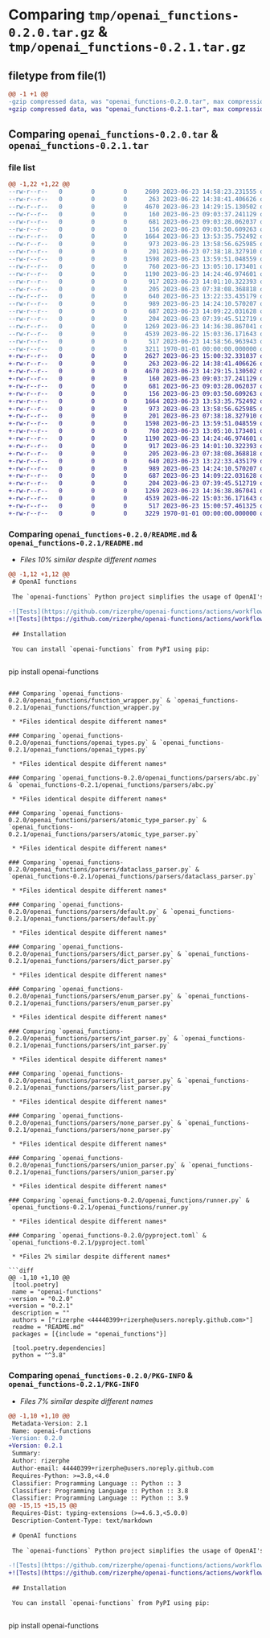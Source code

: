 # Comparing `tmp/openai_functions-0.2.0.tar.gz` & `tmp/openai_functions-0.2.1.tar.gz`

## filetype from file(1)

```diff
@@ -1 +1 @@
-gzip compressed data, was "openai_functions-0.2.0.tar", max compression
+gzip compressed data, was "openai_functions-0.2.1.tar", max compression
```

## Comparing `openai_functions-0.2.0.tar` & `openai_functions-0.2.1.tar`

### file list

```diff
@@ -1,22 +1,22 @@
--rw-r--r--   0        0        0     2609 2023-06-23 14:58:23.231555 openai_functions-0.2.0/README.md
--rw-r--r--   0        0        0      263 2023-06-22 14:38:41.406626 openai_functions-0.2.0/openai_functions/__init__.py
--rw-r--r--   0        0        0     4670 2023-06-23 14:29:15.130502 openai_functions-0.2.0/openai_functions/function_wrapper.py
--rw-r--r--   0        0        0      160 2023-06-23 09:03:37.241129 openai_functions-0.2.0/openai_functions/json_type.py
--rw-r--r--   0        0        0      681 2023-06-23 09:03:28.062037 openai_functions-0.2.0/openai_functions/openai_types.py
--rw-r--r--   0        0        0      156 2023-06-23 09:03:50.609263 openai_functions-0.2.0/openai_functions/parsers/__init__.py
--rw-r--r--   0        0        0     1664 2023-06-23 13:53:35.752492 openai_functions-0.2.0/openai_functions/parsers/abc.py
--rw-r--r--   0        0        0      973 2023-06-23 13:58:56.625985 openai_functions-0.2.0/openai_functions/parsers/atomic_type_parser.py
--rw-r--r--   0        0        0      201 2023-06-23 07:38:18.327910 openai_functions-0.2.0/openai_functions/parsers/bool_parser.py
--rw-r--r--   0        0        0     1598 2023-06-23 13:59:51.048559 openai_functions-0.2.0/openai_functions/parsers/dataclass_parser.py
--rw-r--r--   0        0        0      760 2023-06-23 13:05:10.173401 openai_functions-0.2.0/openai_functions/parsers/default.py
--rw-r--r--   0        0        0     1190 2023-06-23 14:24:46.974601 openai_functions-0.2.0/openai_functions/parsers/dict_parser.py
--rw-r--r--   0        0        0      917 2023-06-23 14:01:10.322393 openai_functions-0.2.0/openai_functions/parsers/enum_parser.py
--rw-r--r--   0        0        0      205 2023-06-23 07:38:08.368818 openai_functions-0.2.0/openai_functions/parsers/float_parser.py
--rw-r--r--   0        0        0      640 2023-06-23 13:22:33.435179 openai_functions-0.2.0/openai_functions/parsers/int_parser.py
--rw-r--r--   0        0        0      989 2023-06-23 14:24:10.570207 openai_functions-0.2.0/openai_functions/parsers/list_parser.py
--rw-r--r--   0        0        0      687 2023-06-23 14:09:22.031628 openai_functions-0.2.0/openai_functions/parsers/none_parser.py
--rw-r--r--   0        0        0      204 2023-06-23 07:39:45.512719 openai_functions-0.2.0/openai_functions/parsers/str_parser.py
--rw-r--r--   0        0        0     1269 2023-06-23 14:36:38.867041 openai_functions-0.2.0/openai_functions/parsers/union_parser.py
--rw-r--r--   0        0        0     4539 2023-06-22 15:03:36.171643 openai_functions-0.2.0/openai_functions/runner.py
--rw-r--r--   0        0        0      517 2023-06-23 14:58:56.963943 openai_functions-0.2.0/pyproject.toml
--rw-r--r--   0        0        0     3211 1970-01-01 00:00:00.000000 openai_functions-0.2.0/PKG-INFO
+-rw-r--r--   0        0        0     2627 2023-06-23 15:00:32.331037 openai_functions-0.2.1/README.md
+-rw-r--r--   0        0        0      263 2023-06-22 14:38:41.406626 openai_functions-0.2.1/openai_functions/__init__.py
+-rw-r--r--   0        0        0     4670 2023-06-23 14:29:15.130502 openai_functions-0.2.1/openai_functions/function_wrapper.py
+-rw-r--r--   0        0        0      160 2023-06-23 09:03:37.241129 openai_functions-0.2.1/openai_functions/json_type.py
+-rw-r--r--   0        0        0      681 2023-06-23 09:03:28.062037 openai_functions-0.2.1/openai_functions/openai_types.py
+-rw-r--r--   0        0        0      156 2023-06-23 09:03:50.609263 openai_functions-0.2.1/openai_functions/parsers/__init__.py
+-rw-r--r--   0        0        0     1664 2023-06-23 13:53:35.752492 openai_functions-0.2.1/openai_functions/parsers/abc.py
+-rw-r--r--   0        0        0      973 2023-06-23 13:58:56.625985 openai_functions-0.2.1/openai_functions/parsers/atomic_type_parser.py
+-rw-r--r--   0        0        0      201 2023-06-23 07:38:18.327910 openai_functions-0.2.1/openai_functions/parsers/bool_parser.py
+-rw-r--r--   0        0        0     1598 2023-06-23 13:59:51.048559 openai_functions-0.2.1/openai_functions/parsers/dataclass_parser.py
+-rw-r--r--   0        0        0      760 2023-06-23 13:05:10.173401 openai_functions-0.2.1/openai_functions/parsers/default.py
+-rw-r--r--   0        0        0     1190 2023-06-23 14:24:46.974601 openai_functions-0.2.1/openai_functions/parsers/dict_parser.py
+-rw-r--r--   0        0        0      917 2023-06-23 14:01:10.322393 openai_functions-0.2.1/openai_functions/parsers/enum_parser.py
+-rw-r--r--   0        0        0      205 2023-06-23 07:38:08.368818 openai_functions-0.2.1/openai_functions/parsers/float_parser.py
+-rw-r--r--   0        0        0      640 2023-06-23 13:22:33.435179 openai_functions-0.2.1/openai_functions/parsers/int_parser.py
+-rw-r--r--   0        0        0      989 2023-06-23 14:24:10.570207 openai_functions-0.2.1/openai_functions/parsers/list_parser.py
+-rw-r--r--   0        0        0      687 2023-06-23 14:09:22.031628 openai_functions-0.2.1/openai_functions/parsers/none_parser.py
+-rw-r--r--   0        0        0      204 2023-06-23 07:39:45.512719 openai_functions-0.2.1/openai_functions/parsers/str_parser.py
+-rw-r--r--   0        0        0     1269 2023-06-23 14:36:38.867041 openai_functions-0.2.1/openai_functions/parsers/union_parser.py
+-rw-r--r--   0        0        0     4539 2023-06-22 15:03:36.171643 openai_functions-0.2.1/openai_functions/runner.py
+-rw-r--r--   0        0        0      517 2023-06-23 15:00:57.461325 openai_functions-0.2.1/pyproject.toml
+-rw-r--r--   0        0        0     3229 1970-01-01 00:00:00.000000 openai_functions-0.2.1/PKG-INFO
```

### Comparing `openai_functions-0.2.0/README.md` & `openai_functions-0.2.1/README.md`

 * *Files 10% similar despite different names*

```diff
@@ -1,12 +1,12 @@
 # OpenAI functions
 
 The `openai-functions` Python project simplifies the usage of OpenAI's function calling feature. It abstracts away the complexity of parsing function signatures and docstrings by providing developers with a clean and intuitive interface.
 
-![Tests](https://github.com/rizerphe/openai-functions/actions/workflows/tests.yml/badge.svg) [![Coverage Status](https://coveralls.io/repos/github/badges/shields/badge.svg?branch=master)](https://coveralls.io/github/badges/shields?branch=master)
+![Tests](https://github.com/rizerphe/openai-functions/actions/workflows/tests.yml/badge.svg) [![Coverage Status](https://coveralls.io/repos/github/rizerphe/openai-functions/badge.svg?branch=main)](https://coveralls.io/github/rizerphe/openai-functions?branch=main)
 
 ## Installation
 
 You can install `openai-functions` from PyPI using pip:
 
 ```
 pip install openai-functions
```

### Comparing `openai_functions-0.2.0/openai_functions/function_wrapper.py` & `openai_functions-0.2.1/openai_functions/function_wrapper.py`

 * *Files identical despite different names*

### Comparing `openai_functions-0.2.0/openai_functions/openai_types.py` & `openai_functions-0.2.1/openai_functions/openai_types.py`

 * *Files identical despite different names*

### Comparing `openai_functions-0.2.0/openai_functions/parsers/abc.py` & `openai_functions-0.2.1/openai_functions/parsers/abc.py`

 * *Files identical despite different names*

### Comparing `openai_functions-0.2.0/openai_functions/parsers/atomic_type_parser.py` & `openai_functions-0.2.1/openai_functions/parsers/atomic_type_parser.py`

 * *Files identical despite different names*

### Comparing `openai_functions-0.2.0/openai_functions/parsers/dataclass_parser.py` & `openai_functions-0.2.1/openai_functions/parsers/dataclass_parser.py`

 * *Files identical despite different names*

### Comparing `openai_functions-0.2.0/openai_functions/parsers/default.py` & `openai_functions-0.2.1/openai_functions/parsers/default.py`

 * *Files identical despite different names*

### Comparing `openai_functions-0.2.0/openai_functions/parsers/dict_parser.py` & `openai_functions-0.2.1/openai_functions/parsers/dict_parser.py`

 * *Files identical despite different names*

### Comparing `openai_functions-0.2.0/openai_functions/parsers/enum_parser.py` & `openai_functions-0.2.1/openai_functions/parsers/enum_parser.py`

 * *Files identical despite different names*

### Comparing `openai_functions-0.2.0/openai_functions/parsers/int_parser.py` & `openai_functions-0.2.1/openai_functions/parsers/int_parser.py`

 * *Files identical despite different names*

### Comparing `openai_functions-0.2.0/openai_functions/parsers/list_parser.py` & `openai_functions-0.2.1/openai_functions/parsers/list_parser.py`

 * *Files identical despite different names*

### Comparing `openai_functions-0.2.0/openai_functions/parsers/none_parser.py` & `openai_functions-0.2.1/openai_functions/parsers/none_parser.py`

 * *Files identical despite different names*

### Comparing `openai_functions-0.2.0/openai_functions/parsers/union_parser.py` & `openai_functions-0.2.1/openai_functions/parsers/union_parser.py`

 * *Files identical despite different names*

### Comparing `openai_functions-0.2.0/openai_functions/runner.py` & `openai_functions-0.2.1/openai_functions/runner.py`

 * *Files identical despite different names*

### Comparing `openai_functions-0.2.0/pyproject.toml` & `openai_functions-0.2.1/pyproject.toml`

 * *Files 2% similar despite different names*

```diff
@@ -1,10 +1,10 @@
 [tool.poetry]
 name = "openai-functions"
-version = "0.2.0"
+version = "0.2.1"
 description = ""
 authors = ["rizerphe <44440399+rizerphe@users.noreply.github.com>"]
 readme = "README.md"
 packages = [{include = "openai_functions"}]
 
 [tool.poetry.dependencies]
 python = "^3.8"
```

### Comparing `openai_functions-0.2.0/PKG-INFO` & `openai_functions-0.2.1/PKG-INFO`

 * *Files 7% similar despite different names*

```diff
@@ -1,10 +1,10 @@
 Metadata-Version: 2.1
 Name: openai-functions
-Version: 0.2.0
+Version: 0.2.1
 Summary: 
 Author: rizerphe
 Author-email: 44440399+rizerphe@users.noreply.github.com
 Requires-Python: >=3.8,<4.0
 Classifier: Programming Language :: Python :: 3
 Classifier: Programming Language :: Python :: 3.8
 Classifier: Programming Language :: Python :: 3.9
@@ -15,15 +15,15 @@
 Requires-Dist: typing-extensions (>=4.6.3,<5.0.0)
 Description-Content-Type: text/markdown
 
 # OpenAI functions
 
 The `openai-functions` Python project simplifies the usage of OpenAI's function calling feature. It abstracts away the complexity of parsing function signatures and docstrings by providing developers with a clean and intuitive interface.
 
-![Tests](https://github.com/rizerphe/openai-functions/actions/workflows/tests.yml/badge.svg) [![Coverage Status](https://coveralls.io/repos/github/badges/shields/badge.svg?branch=master)](https://coveralls.io/github/badges/shields?branch=master)
+![Tests](https://github.com/rizerphe/openai-functions/actions/workflows/tests.yml/badge.svg) [![Coverage Status](https://coveralls.io/repos/github/rizerphe/openai-functions/badge.svg?branch=main)](https://coveralls.io/github/rizerphe/openai-functions?branch=main)
 
 ## Installation
 
 You can install `openai-functions` from PyPI using pip:
 
 ```
 pip install openai-functions
```

